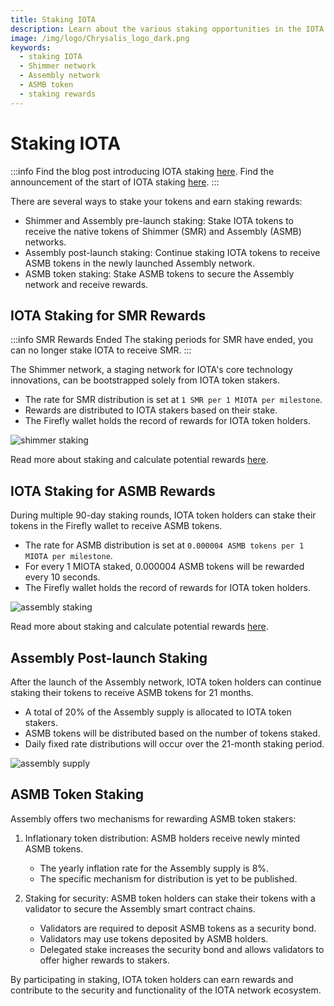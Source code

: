 ```yaml
---
title: Staking IOTA
description: Learn about the various staking opportunities in the IOTA network ecosystem, including Shimmer and Assembly, and how to earn staking rewards.
image: /img/logo/Chrysalis_logo_dark.png
keywords:
  - staking IOTA
  - Shimmer network
  - Assembly network
  - ASMB token
  - staking rewards
---
```


# Staking IOTA

:::info
Find the blog post introducing IOTA staking [here](https://blog.iota.org/introducing-iota-staking/).
Find the announcement of the start of IOTA staking [here](https://blog.iota.org/iota-staking-start/).
:::

There are several ways to stake your tokens and earn staking rewards:

- Shimmer and Assembly pre-launch staking: Stake IOTA tokens to receive the native tokens of Shimmer (SMR) and
  Assembly (ASMB) networks.
- Assembly post-launch staking: Continue staking IOTA tokens to receive ASMB tokens in the newly launched Assembly
  network.
- ASMB token staking: Stake ASMB tokens to secure the Assembly network and receive rewards.

## IOTA Staking for SMR Rewards

:::info SMR Rewards Ended
The staking periods for SMR have ended, you can no longer stake IOTA to receive SMR.
:::

The Shimmer network, a staging network for IOTA's core technology innovations, can be bootstrapped solely from IOTA
token stakers.

- The rate for SMR distribution is set at `1 SMR per 1 MIOTA per milestone`.
- Rewards are distributed to IOTA stakers based on their stake.
- The Firefly wallet holds the record of rewards for IOTA token holders.

![shimmer staking](/img/learn/iota-token/shimmer-staking.png)

Read more about staking and calculate potential rewards [here](https://shimmer.network/claim).

## IOTA Staking for ASMB Rewards

During multiple 90-day staking rounds, IOTA token holders can stake their tokens in the Firefly wallet to receive ASMB
tokens.

- The rate for ASMB distribution is set at `0.000004 ASMB tokens per 1 MIOTA per milestone`.
- For every 1 MIOTA staked, 0.000004 ASMB tokens will be rewarded every 10 seconds.
- The Firefly wallet holds the record of rewards for IOTA token holders.

![assembly staking](/img/learn/iota-token/assembly-staking.png)

Read more about staking and calculate potential rewards [here](https://assembly.sc/stake).

## Assembly Post-launch Staking

After the launch of the Assembly network, IOTA token holders can continue staking their tokens to receive ASMB tokens
for 21 months.

- A total of 20% of the Assembly supply is allocated to IOTA token stakers.
- ASMB tokens will be distributed based on the number of tokens staked.
- Daily fixed rate distributions will occur over the 21-month staking period.

![assembly supply](/img/learn/iota-token/assembly-supply.png)

## ASMB Token Staking

Assembly offers two mechanisms for rewarding ASMB token stakers:

1. Inflationary token distribution: ASMB holders receive newly minted ASMB tokens.

   - The yearly inflation rate for the Assembly supply is 8%.
   - The specific mechanism for distribution is yet to be published.

2. Staking for security: ASMB token holders can stake their tokens with a validator to secure the Assembly smart
   contract chains.
   - Validators are required to deposit ASMB tokens as a security bond.
   - Validators may use tokens deposited by ASMB holders.
   - Delegated stake increases the security bond and allows validators to offer higher rewards to stakers.

By participating in staking, IOTA token holders can earn rewards and contribute to the security and functionality of the
IOTA network ecosystem.
